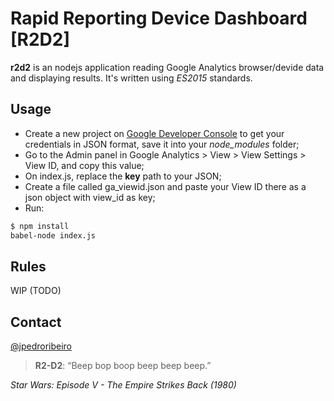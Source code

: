 # Rapid Reporting Device Dashboard [R2D2]

**r2d2** is an nodejs application reading Google Analytics browser/devide data and displaying results. It's written using _ES2015_ standards.

## Usage
- Create a new project on [Google Developer Console] to get your credentials in JSON format, save it into your _node_modules_ folder;
- Go to the Admin panel in Google Analytics > View > View Settings > View ID, and copy this value;
- On index.js, replace the **key** path to your JSON;
- Create a file called ga_viewid.json and paste your View ID there as a json object with view_id as key;
- Run:
```sh
$ npm install
babel-node index.js
```

## Rules
WIP (TODO)
## Contact
[@jpedroribeiro]

> **R2-D2**: “Beep bop boop beep beep beep.”

_Star Wars: Episode V - The Empire Strikes Back (1980)_

[Google Developer Console]: <https://console.developers.google.com/>
[@jpedroribeiro]: <http://www.twitter.com/jpedroribeiro>